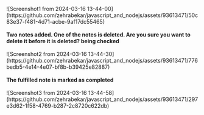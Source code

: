 <p>
  ![Screenshot1 from 2024-03-16 13-44-00](https://github.com/zehrabekar/javascript_and_nodejs/assets/93613471/50c83e37-f481-4d71-acbe-9af17dc55465)
  <br> <br>
  <b>Two notes added. One of the notes is deleted. Are you sure you want to delete it before it is deleted? being checked </b>
  <br> <br>
  ![Screenshot2 from 2024-03-16 13-44-30](https://github.com/zehrabekar/javascript_and_nodejs/assets/93613471/776bedb5-4e14-4e07-bf8b-b39425e82887)
  <br> <br>
  <b>The fulfilled note is marked as completed</b>
  <br> <br>
  ![Screenshot3 from 2024-03-16 13-44-58](https://github.com/zehrabekar/javascript_and_nodejs/assets/93613471/297e3d62-1f58-4769-b287-2c8720c622db)
</p>
